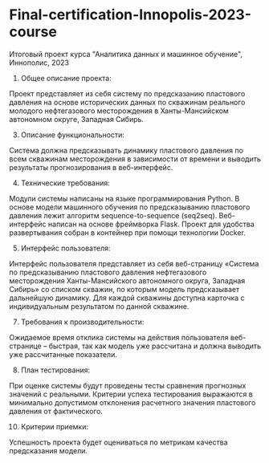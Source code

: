 # Final-certification-Innopolis-2023-course
Итоговый проект курса "Аналитика данных и машинное обучение", Иннополис, 2023

1. Общее описание проекта:

Проект представляет из себя систему по предсказанию пластового давления на основе исторических данных по скважинам реального молодого нефтегазового месторождения в Ханты-Мансийском автономном округе, Западная Сибирь.

3. Описание функциональности:

Система должна предсказывать динамику пластового давления по всем скважинам месторождения в зависимости от времени и выводить результаты прогнозирования в веб-интерфейс.

4. Технические требования:

Модули системы написаны на языке программирования Python. В основе модели машинного обучения по предсказыванию пластового давления лежит алгоритм sequence-to-sequence (seq2seq). Веб-интерфейс написан на основе фреймворка Flask. Проект для удобства развертывания собран в контейнер при помощи технологии Docker.

5. Интерфейс пользователя:

Интерфейс пользователя представляет из себя веб-страницу «Система по предсказыванию пластового давления нефтегазового месторождения Ханты-Мансийского автономного округа, Западная Сибирь» со списком скважин, по которым модель предсказывает дальнейшую динамику. Для каждой скважины доступна карточка с индивидуальным результатом по данной скважине.

7. Требования к производительности:

Ожидаемое время отклика системы на действия пользователя веб-странице – быстрая, так как модель уже рассчитана и должна выводить уже рассчитанные показатели.

8. План тестирования:

При оценке системы будут проведены тесты сравнения прогнозных значений с реальными. Критерии успеха тестирования выражаются в минимально допустимом отклонения расчетного значения пластового давления от фактического.

10. Критерии приемки:

Успешность проекта будет оцениваться по метрикам качества предсказания модели.
